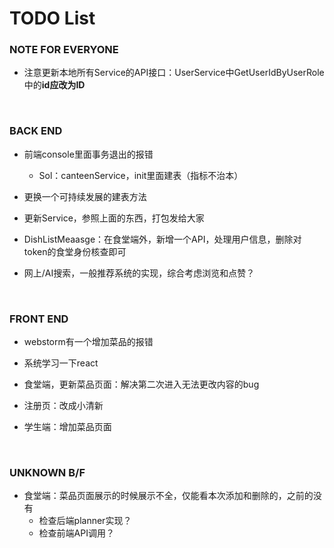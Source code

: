 # TODO List


### NOTE FOR EVERYONE

- 注意更新本地所有Service的API接口：UserService中GetUserIdByUserRole中的**id应改为ID**

</br>

### BACK END

- 前端console里面事务退出的报错
  - Sol：canteenService，init里面建表（指标不治本）
 
- 更换一个可持续发展的建表方法
- 更新Service，参照上面的东西，打包发给大家
- DishListMeaasge：在食堂端外，新增一个API，处理用户信息，删除对token的食堂身份核查即可
- 网上/AI搜索，一般推荐系统的实现，综合考虑浏览和点赞？

</br>
  

### FRONT END

- webstorm有一个增加菜品的报错

- 系统学习一下react

- 食堂端，更新菜品页面：解决第二次进入无法更改内容的bug
- 注册页：改成小清新
- 学生端：增加菜品页面

</br>


### UNKNOWN B/F

- 食堂端：菜品页面展示的时候展示不全，仅能看本次添加和删除的，之前的没有
  - 检查后端planner实现？
  - 检查前端API调用？

</br>
